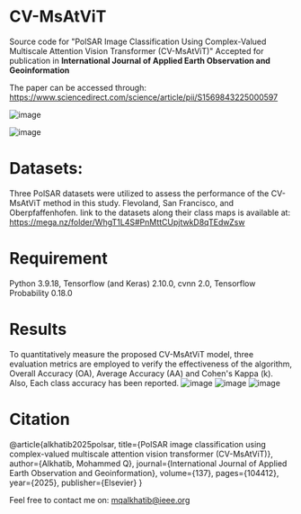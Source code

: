 # CV-MsAtViT
Source code for "PolSAR Image Classification Using Complex-Valued Multiscale Attention Vision Transformer (CV-MsAtViT)" Accepted for publication in **International Journal of Applied Earth Observation and Geoinformation**

The paper can be accessed through:
https://www.sciencedirect.com/science/article/pii/S1569843225000597

![image](https://github.com/user-attachments/assets/4566cc35-294c-4e9f-a0b3-8bc645a538a0)

![image](https://github.com/user-attachments/assets/44c30c1c-62b7-4cd4-ad39-b2eb1bc096c0)

# Datasets:
Three PolSAR datasets were utilized to assess the performance of the CV-MsAtViT method in this study. Flevoland, San Francisco, and Oberpfaffenhofen.
link to the datasets along their class maps is available at:
https://mega.nz/folder/WhgT1L4S#PnMttCUpjtwkD8qTEdwZsw

# Requirement
Python 3.9.18, Tensorflow (and Keras) 2.10.0, cvnn 2.0, Tensorflow Probability 0.18.0

# Results
To quantitatively measure the proposed CV-MsAtViT model, three evaluation metrics are employed to verify the effectiveness of the algorithm, Overall Accuracy (OA), Average Accuracy (AA) and Cohen's Kappa (k). Also, Each class accuracy has been reported.
![image](https://github.com/user-attachments/assets/d6a66081-9277-4d52-b1d9-edef812f9b59)
![image](https://github.com/user-attachments/assets/831df4be-b532-4fd7-9a26-0c3edc6e963a)
![image](https://github.com/user-attachments/assets/78321e6e-4f29-4121-914a-c0503bdf281f)

# Citation
@article{alkhatib2025polsar,
  title={PolSAR image classification using complex-valued multiscale attention vision transformer (CV-MsAtViT)},
  author={Alkhatib, Mohammed Q},
  journal={International Journal of Applied Earth Observation and Geoinformation},
  volume={137},
  pages={104412},
  year={2025},
  publisher={Elsevier}
}

Feel free to contact me on: mqalkhatib@ieee.org
